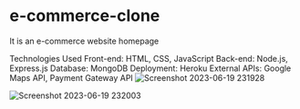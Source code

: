 # e-commerce-clone
It is an e-commerce website homepage

Technologies Used
Front-end: HTML, CSS, JavaScript
Back-end: Node.js, Express.js
Database: MongoDB
Deployment: Heroku
External APIs: Google Maps API, Payment Gateway API
![Screenshot 2023-06-19 231928](https://github.com/MusyokaMark/e-commerce-clone/assets/88724667/d6a89e28-090f-43c3-b5a9-561c94311ff6)

![Screenshot 2023-06-19 232003](https://github.com/MusyokaMark/e-commerce-clone/assets/88724667/d2cf72d1-7c90-414a-aaf1-a46514ca1aa6)

